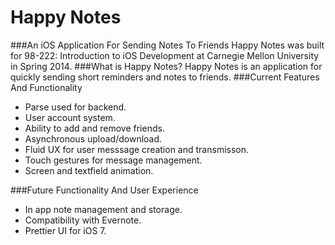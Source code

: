 Happy Notes
======
###An iOS Application For Sending Notes To Friends
Happy Notes was built for 98-222: Introduction to iOS Development at Carnegie Mellon University in Spring 2014.
###What is Happy Notes?
Happy Notes is an application for quickly sending short reminders and notes to friends.
###Current Features And Functionality
* Parse used for backend.
* User account system.
* Ability to add and remove friends.
* Asynchronous upload/download.
* Fluid UX for user messsage creation and transmisson.
* Touch gestures for message management.
* Screen and textfield animation.

###Future Functionality And User Experience
* In app note management and storage.
* Compatibility with Evernote.
* Prettier UI for iOS 7.
